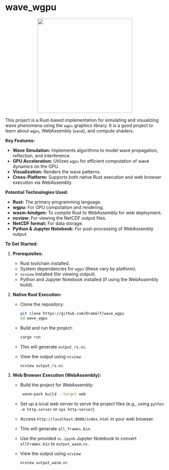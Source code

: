 

#   wave\_wgpu
<div align="center">
   <img src="demo.gif" width="300" height="300">
</div>

This project is a Rust-based implementation for simulating and visualizing wave phenomena using the `wgpu` graphics library. It is a good project to learn about `wgpu`, WebAssembly (`wasm`), and compute shaders.

**Key Features:**

* **Wave Simulation:** Implements algorithms to model wave propagation, reflection, and interference.
* **GPU Acceleration:** Utilizes `wgpu` for efficient computation of wave dynamics on the GPU.
* **Visualization:** Renders the wave patterns.
* **Cross-Platform:** Supports both native Rust execution and web browser execution via WebAssembly.

**Potential Technologies Used:**

* **Rust:** The primary programming language.
* **wgpu:** For GPU computation and rendering.
* **wasm-bindgen:** To compile Rust to WebAssembly for web deployment.
* **ncview:** For viewing the NetCDF output files.
* **NetCDF format:** For data storage.
* **Python & Jupyter Notebook:** For post-processing of WebAssembly output.

**To Get Started:**

1.  **Prerequisites:**

    * Rust toolchain installed.
    * System dependencies for `wgpu` (these vary by platform).
    * `ncview` installed (for viewing output).
    * Python and Jupyter Notebook installed (if using the WebAssembly build).

2.  **Native Rust Execution:**

    * Clone the repository:

        ```bash
        git clone https://github.com/Dramalf/wave_wgpu
        cd wave_wgpu
        ```

    * Build and run the project:

        ```bash
        cargo run
        ```

    * This will generate `output_rs.nc`.
    * View the output using `ncview`:

        ```bash
        ncview output_rs.nc
        ```

3.  **Web Browser Execution (WebAssembly):**

    * Build the project for WebAssembly:

        ```bash
         wasm-pack build --target web 
        ```

    * Set up a local web server to serve the project files (e.g., using `python -m http.server` or `npx http-server`).
    * Access `http://localhost:8000/index.html` in your web browser.
    * This will generate `all_frames.bin`.
    * Use the provided `nc.ipynb` Jupyter Notebook to convert `allFrames.bin` to `output_wasm.nc`.
    * View the output using `ncview`:

        ```bash
        ncview output_wasm.nc
        ```
